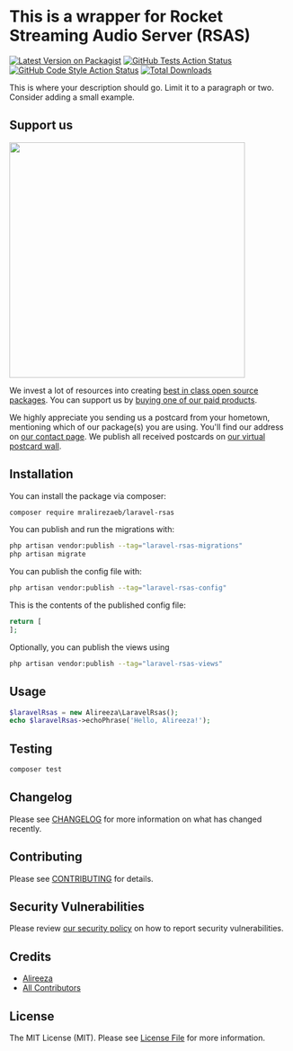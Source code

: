 # This is a wrapper for Rocket Streaming Audio Server (RSAS)

[![Latest Version on Packagist](https://img.shields.io/packagist/v/mralirezaeb/laravel-rsas.svg?style=flat-square)](https://packagist.org/packages/mralirezaeb/laravel-rsas)
[![GitHub Tests Action Status](https://img.shields.io/github/actions/workflow/status/mralirezaeb/laravel-rsas/run-tests.yml?branch=main&label=tests&style=flat-square)](https://github.com/mralirezaeb/laravel-rsas/actions?query=workflow%3Arun-tests+branch%3Amain)
[![GitHub Code Style Action Status](https://img.shields.io/github/actions/workflow/status/mralirezaeb/laravel-rsas/fix-php-code-style-issues.yml?branch=main&label=code%20style&style=flat-square)](https://github.com/mralirezaeb/laravel-rsas/actions?query=workflow%3A"Fix+PHP+code+style+issues"+branch%3Amain)
[![Total Downloads](https://img.shields.io/packagist/dt/mralirezaeb/laravel-rsas.svg?style=flat-square)](https://packagist.org/packages/mralirezaeb/laravel-rsas)

This is where your description should go. Limit it to a paragraph or two. Consider adding a small example.

## Support us

[<img src="https://github-ads.s3.eu-central-1.amazonaws.com/laravel-rsas.jpg?t=1" width="419px" />](https://spatie.be/github-ad-click/laravel-rsas)

We invest a lot of resources into creating [best in class open source packages](https://spatie.be/open-source). You can support us by [buying one of our paid products](https://spatie.be/open-source/support-us).

We highly appreciate you sending us a postcard from your hometown, mentioning which of our package(s) you are using. You'll find our address on [our contact page](https://spatie.be/about-us). We publish all received postcards on [our virtual postcard wall](https://spatie.be/open-source/postcards).

## Installation

You can install the package via composer:

```bash
composer require mralirezaeb/laravel-rsas
```

You can publish and run the migrations with:

```bash
php artisan vendor:publish --tag="laravel-rsas-migrations"
php artisan migrate
```

You can publish the config file with:

```bash
php artisan vendor:publish --tag="laravel-rsas-config"
```

This is the contents of the published config file:

```php
return [
];
```

Optionally, you can publish the views using

```bash
php artisan vendor:publish --tag="laravel-rsas-views"
```

## Usage

```php
$laravelRsas = new Alireeza\LaravelRsas();
echo $laravelRsas->echoPhrase('Hello, Alireeza!');
```

## Testing

```bash
composer test
```

## Changelog

Please see [CHANGELOG](CHANGELOG.md) for more information on what has changed recently.

## Contributing

Please see [CONTRIBUTING](CONTRIBUTING.md) for details.

## Security Vulnerabilities

Please review [our security policy](../../security/policy) on how to report security vulnerabilities.

## Credits

- [Alireeza](https://github.com/MrAlirezaEb)
- [All Contributors](../../contributors)

## License

The MIT License (MIT). Please see [License File](LICENSE.md) for more information.
